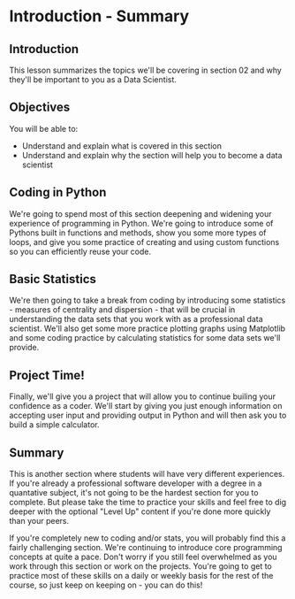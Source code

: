 
# Introduction - Summary

## Introduction
This lesson summarizes the topics we'll be covering in section 02 and why they'll be important to you as a Data Scientist.

## Objectives
You will be able to:
* Understand and explain what is covered in this section
* Understand and explain why the section will help you to become a data scientist

## Coding in Python 

We're going to spend most of this section deepening and widening your experience of programming in Python. We're going to introduce some of Pythons built in functions and methods, show you some more types of loops, and give you some practice of creating and using custom functions so you can efficiently reuse your code.

## Basic Statistics

We're then going to take a break from coding by introducing some statistics - measures of centrality and dispersion - that will be crucial in understanding the data sets that you work with as a professional data scientist. We'll also get some more practice plotting graphs using Matplotlib and some coding practice by calculating statistics for some data sets we'll provide.

## Project Time!

Finally, we'll give you a project that will allow you to continue builing your confidence as a coder. We'll start by giving you just enough information on accepting user input and providing output in Python and will then ask you to build a simple calculator.

## Summary

This is another section where students will have very different experiences. If you're already a professional software developer with a degree in a quantative subject, it's not going to be the hardest section for you to complete. But please take the time to practice your skills and feel free to dig deeper with the optional "Level Up" content if you're done more quickly than your peers.

If you're completely new to coding and/or stats, you will probably find this a fairly challenging section. We're continuing to introduce core programming concepts at quite a pace. Don't worry if you still feel overwhelmed as you work through this section or work on the projects. You're going to get to practice most of these skills on a daily or weekly basis for the rest of the course, so just keep on keeping on - you can do this!
